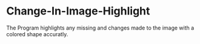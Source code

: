 # Change-In-Image-Highlight
The Program highlights any missing and changes made to the image with a colored shape accuratly.

